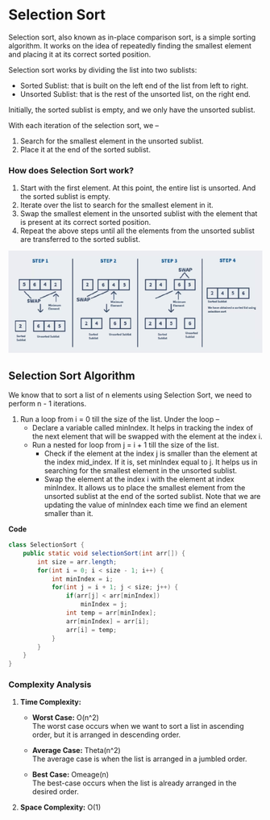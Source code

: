 # Selection Sort
Selection sort, also known as in-place comparison sort, is a simple sorting algorithm. It works on the idea of repeatedly finding the smallest element and placing it at its correct sorted position.

Selection sort works by dividing the list into two sublists:
- Sorted Sublist: that is built on the left end of the list from left to right.
- Unsorted Sublist: that is the rest of the unsorted list, on the right end.

Initially, the sorted sublist is empty, and we only have the unsorted sublist.

With each iteration of the selection sort, we –
1. Search for the smallest element in the unsorted sublist.
2. Place it at the end of the sorted sublist.

### How does Selection Sort work?
1. Start with the first element. At this point, the entire list is unsorted. And the sorted sublist is empty.
2. Iterate over the list to search for the smallest element in it.
3. Swap the smallest element in the unsorted sublist with the element that is present at its correct sorted position.
4. Repeat the above steps until all the elements from the unsorted sublist are transferred to the sorted sublist.

![SortingEx2](../../../../Images/sorting2.png)

## Selection Sort Algorithm
We know that to sort a list of n elements using Selection Sort, we need to perform n - 1 iterations.

1. Run a loop from i = 0 till the size of the list. Under the loop –
    - Declare a variable called minIndex. It helps in tracking the index of the next element that will be swapped with the element at the index i.
    - Run a nested for loop from j = i + 1 till the size of the list.
        - Check if the element at the index j is smaller than the element at the index mid_index. If it is, set minIndex equal to j. It helps us in searching for the smallest element in the unsorted sublist.
        - Swap the element at the index i with the element at index minIndex. It allows us to place the smallest element from the unsorted sublist at the end of the sorted sublist. Note that we are updating the value of minIndex each time we find an element smaller than it.

**Code** <br/>
```java
class SelectionSort {
    public static void selectionSort(int arr[]) {
        int size = arr.length;
        for(int i = 0; i < size - 1; i++) {
            int minIndex = i;
            for(int j = i + 1; j < size; j++) {
                if(arr[j] < arr[minIndex])
                    minIndex = j;
                int temp = arr[minIndex];
                arr[minIndex] = arr[i];
                arr[i] = temp;
            }
        }
    }
}
```

### Complexity Analysis
1. **Time Complexity:**
    - **Worst Case:** O(n^2) <br/>
        The worst case occurs when we want to sort a list in ascending order, but it is arranged in descending order.

    - **Average Case:** Theta(n^2) <br/>
        The average case is when the list is arranged in a jumbled order.

    - **Best Case:**  Omeage(n) <br/>
        The best-case occurs when the list is already arranged in the desired order.

2. **Space Complexity:** O(1)